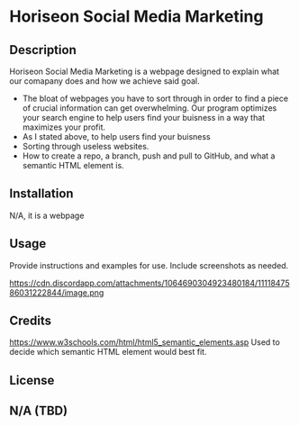 # Horiseon Social Media Marketing

## Description

Horiseon Social Media Marketing is a webpage designed to explain what our comapany does and how we achieve said goal.

- The bloat of webpages you have to sort through in order to find a piece of crucial information can get overwhelming. Our program optimizes your search engine to help users find your buisness in a way that maximizes your profit.
- As I stated above, to help users find your buisness
- Sorting through useless websites.
- How to create a repo, a branch, push and pull to GitHub, and what a semantic HTML element is.

## Installation

N/A, it is a webpage

## Usage

Provide instructions and examples for use. Include screenshots as needed.

https://cdn.discordapp.com/attachments/1064690304923480184/1111847586031222844/image.png

## Credits

https://www.w3schools.com/html/html5_semantic_elements.asp Used to decide which semantic HTML element would best fit.


## License

N/A (TBD)
---------------------------------
